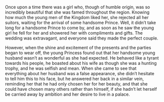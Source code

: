Once upon a time there was a girl who, though of humble origin, was so incredibly beautiful that she was famed throughout the region. Knowing
how much the young men of the Kingdom liked her, she rejected all her suitors, waiting for the arrival of some handsome Prince. Well, it
didn’t take long for a handsome Prince to come by, and as soon as he saw the young girl he fell for her and showered her with compliments and
gifts. The wedding was extravagant, and everyone said they made the perfect couple.

However, when the shine and excitement of the presents and the parties began to wear off, the young Princess found out that her handsome
young husband wasn’t as wonderful as she had expected. He behaved like a tyrant towards his people, he boasted about his wife as though she
was a hunting trophy, and he was selfish and mean. When she came to see that everything about her husband was a false appearance, she didn’t
hesitate to tell him this to his face, but he answered her back in a similar vein, reminding her that he had only chosen her for her beauty,
and that she could have chosen many others rather than himself, if she hadn’t let herself be carried away by ambition and her desire to live
in a palace.
